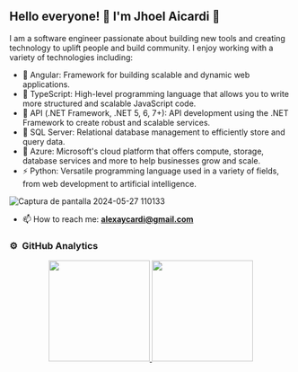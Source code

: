 ## Hello everyone! 👋 I'm Jhoel Aicardi 👋

I am a software engineer passionate about building new tools and creating technology to uplift people and build community. I enjoy working with a variety of technologies including:

- 🔭 Angular: Framework for building scalable and dynamic web applications.
- 🌱 TypeScript: High-level programming language that allows you to write more structured and scalable JavaScript code.
- 👯 API (.NET Framework, .NET 5, 6, 7+): API development using the .NET Framework to create robust and scalable services.
- 🤔 SQL Server: Relational database management to efficiently store and query data.
- 💬 Azure: Microsoft's cloud platform that offers compute, storage, database services and more to help businesses grow and scale.
- ⚡ Python: Versatile programming language used in a variety of fields, from web development to artificial intelligence.



![Captura de pantalla 2024-05-27 110133](https://github.com/aaicardi/aaicardi/assets/4039351/5129e1fa-b02e-4fc9-9955-677c4e545c25)

- 📫 How to reach me: **alexaycardi@gmail.com**

### ⚙️ &nbsp;GitHub Analytics

<p align="center">
<a href="https://github.com/aaicardi">
  <img height="180em" src="https://github-readme-stats-eight-theta.vercel.app/api?username=aaicardi&show_icons=true&theme=algolia&include_all_commits=true&count_private=true"/>
  <img height="180em" src="https://github-readme-stats-eight-theta.vercel.app/api/top-langs/?username=aaicardi&layout=compact&langs_count=8&theme=algolia"/>
</a>
</p>
